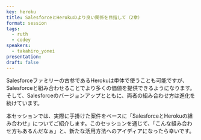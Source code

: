 ```yaml
---
key: heroku
title: SalesforceとHerokuのより良い関係を目指して（2章）
format: session
tags:
  - ruth
  - codey
speakers:
  - takahiro_yonei
presentation: 
draft: false
---
```

Salesforceファミリーの古参であるHerokuは単体で使うことも可能ですが、Salesforceと組み合わせることでより多くの価値を提供できるようになります。そして、Salesforceのバージョンアップとともに、両者の組み合わせ方は進化を続けています。

本セッションでは、実際に手掛けた案件をベースに「SalesforceとHerokuの組み合わせ」についてご紹介します。このセッションを通じて、「こんな組み合わせ方もあるんだなぁ」と、新たな活用方法へのアイディアになったら幸いです。
